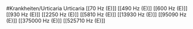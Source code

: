 #Krankheiten/Urticaria
Urticaria
[[70 Hz (E)]]
[[490 Hz (E)]]
[[600 Hz (E)]]
[[930 Hz (E)]]
[[2250 Hz (E)]]
[[5810 Hz (E)]]
[[13930 Hz (E)]]
[[95090 Hz (E)]]
[[375000 Hz (E)]]
[[525710 Hz (E)]]